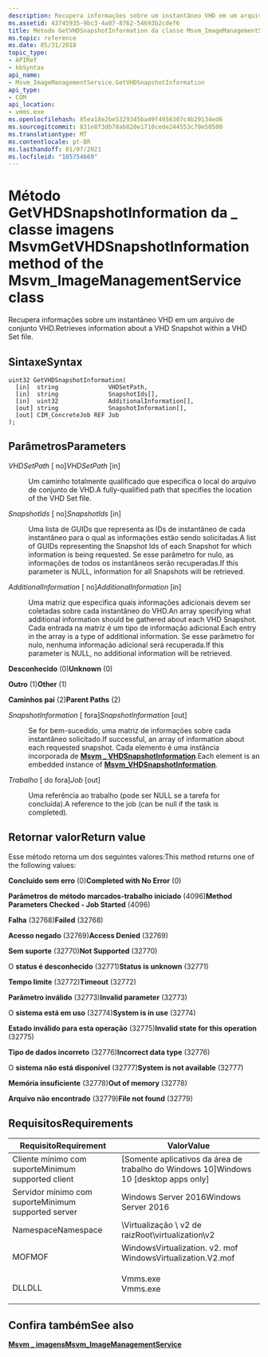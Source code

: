 ```yaml
---
description: Recupera informações sobre um instantâneo VHD em um arquivo de conjunto VHD.
ms.assetid: 43745935-9bc3-4a87-8762-54693b2cdef6
title: Método GetVHDSnapshotInformation da classe Msvm_ImageManagementService
ms.topic: reference
ms.date: 05/31/2018
topic_type:
- APIRef
- kbSyntax
api_name:
- Msvm_ImageManagementService.GetVHDSnapshotInformation
api_type:
- COM
api_location:
- vmms.exe
ms.openlocfilehash: 85ea18e2be5329345ba49f4956307c4b29134ed6
ms.sourcegitcommit: 831e8f3db78ab820e1710cede244553c70e50500
ms.translationtype: MT
ms.contentlocale: pt-BR
ms.lasthandoff: 01/07/2021
ms.locfileid: "105754669"
---
```

# <a name="getvhdsnapshotinformation-method-of-the-msvm_imagemanagementservice-class"></a><span data-ttu-id="7b977-103">Método GetVHDSnapshotInformation da \_ classe imagens Msvm</span><span class="sxs-lookup"><span data-stu-id="7b977-103">GetVHDSnapshotInformation method of the Msvm\_ImageManagementService class</span></span>

<span data-ttu-id="7b977-104">Recupera informações sobre um instantâneo VHD em um arquivo de conjunto VHD.</span><span class="sxs-lookup"><span data-stu-id="7b977-104">Retrieves information about a VHD Snapshot within a VHD Set file.</span></span>

## <a name="syntax"></a><span data-ttu-id="7b977-105">Sintaxe</span><span class="sxs-lookup"><span data-stu-id="7b977-105">Syntax</span></span>


```mof
uint32 GetVHDSnapshotInformation(
  [in]  string              VHDSetPath,
  [in]  string              SnapshotIds[],
  [in]  uint32              AdditionalInformation[],
  [out] string              SnapshotInformation[],
  [out] CIM_ConcreteJob REF Job
);
```



## <a name="parameters"></a><span data-ttu-id="7b977-106">Parâmetros</span><span class="sxs-lookup"><span data-stu-id="7b977-106">Parameters</span></span>

<dl> <dt>

<span data-ttu-id="7b977-107">*VHDSetPath* \[ no\]</span><span class="sxs-lookup"><span data-stu-id="7b977-107">*VHDSetPath* \[in\]</span></span>
</dt> <dd>

<span data-ttu-id="7b977-108">Um caminho totalmente qualificado que especifica o local do arquivo de conjunto de VHD.</span><span class="sxs-lookup"><span data-stu-id="7b977-108">A fully-qualified path that specifies the location of the VHD Set file.</span></span>

</dd> <dt>

<span data-ttu-id="7b977-109">*SnapshotIds* \[ no\]</span><span class="sxs-lookup"><span data-stu-id="7b977-109">*SnapshotIds* \[in\]</span></span>
</dt> <dd>

<span data-ttu-id="7b977-110">Uma lista de GUIDs que representa as IDs de instantâneo de cada instantâneo para o qual as informações estão sendo solicitadas.</span><span class="sxs-lookup"><span data-stu-id="7b977-110">A list of GUIDs representing the Snapshot Ids of each Snapshot for which information is being requested.</span></span> <span data-ttu-id="7b977-111">Se esse parâmetro for nulo, as informações de todos os instantâneos serão recuperadas.</span><span class="sxs-lookup"><span data-stu-id="7b977-111">If this parameter is NULL, information for all Snapshots will be retrieved.</span></span>

</dd> <dt>

<span data-ttu-id="7b977-112">*AdditionalInformation* \[ no\]</span><span class="sxs-lookup"><span data-stu-id="7b977-112">*AdditionalInformation* \[in\]</span></span>
</dt> <dd>

<span data-ttu-id="7b977-113">Uma matriz que especifica quais informações adicionais devem ser coletadas sobre cada instantâneo do VHD.</span><span class="sxs-lookup"><span data-stu-id="7b977-113">An array specifying what additional information should be gathered about each VHD Snapshot.</span></span> <span data-ttu-id="7b977-114">Cada entrada na matriz é um tipo de informação adicional.</span><span class="sxs-lookup"><span data-stu-id="7b977-114">Each entry in the array is a type of additional information.</span></span> <span data-ttu-id="7b977-115">Se esse parâmetro for nulo, nenhuma informação adicional será recuperada.</span><span class="sxs-lookup"><span data-stu-id="7b977-115">If this parameter is NULL, no additional information will be retrieved.</span></span>

<dt>

<span id="Unknown"></span><span id="unknown"></span><span id="UNKNOWN"></span>

<span data-ttu-id="7b977-116">**Desconhecido** (0)</span><span class="sxs-lookup"><span data-stu-id="7b977-116">**Unknown** (0)</span></span>


</dt> <dd></dd> <dt>

<span id="Other"></span><span id="other"></span><span id="OTHER"></span>

<span data-ttu-id="7b977-117">**Outro** (1)</span><span class="sxs-lookup"><span data-stu-id="7b977-117">**Other** (1)</span></span>


</dt> <dd></dd> <dt>

<span id="Parent_Paths"></span><span id="parent_paths"></span><span id="PARENT_PATHS"></span>

<span data-ttu-id="7b977-118">**Caminhos pai** (2)</span><span class="sxs-lookup"><span data-stu-id="7b977-118">**Parent Paths** (2)</span></span>


</dt> <dd></dd> </dl> </dd> <dt>

<span data-ttu-id="7b977-119">*SnapshotInformation* \[ fora\]</span><span class="sxs-lookup"><span data-stu-id="7b977-119">*SnapshotInformation* \[out\]</span></span>
</dt> <dd>

<span data-ttu-id="7b977-120">Se for bem-sucedido, uma matriz de informações sobre cada instantâneo solicitado.</span><span class="sxs-lookup"><span data-stu-id="7b977-120">If successful, an array of information about each requested snapshot.</span></span> <span data-ttu-id="7b977-121">Cada elemento é uma instância incorporada de [**Msvm \_ VHDSnapshotInformation**](msvm-vhdsnapshotinformation.md).</span><span class="sxs-lookup"><span data-stu-id="7b977-121">Each element is an embedded instance of [**Msvm\_VHDSnapshotInformation**](msvm-vhdsnapshotinformation.md).</span></span>

</dd> <dt>

<span data-ttu-id="7b977-122">*Trabalho* \[ do fora\]</span><span class="sxs-lookup"><span data-stu-id="7b977-122">*Job* \[out\]</span></span>
</dt> <dd>

<span data-ttu-id="7b977-123">Uma referência ao trabalho (pode ser NULL se a tarefa for concluída).</span><span class="sxs-lookup"><span data-stu-id="7b977-123">A reference to the job (can be null if the task is completed).</span></span>

</dd> </dl>

## <a name="return-value"></a><span data-ttu-id="7b977-124">Retornar valor</span><span class="sxs-lookup"><span data-stu-id="7b977-124">Return value</span></span>

<span data-ttu-id="7b977-125">Esse método retorna um dos seguintes valores:</span><span class="sxs-lookup"><span data-stu-id="7b977-125">This method returns one of the following values:</span></span>

<dl> <dt>

<span data-ttu-id="7b977-126">**Concluído sem erro** (0)</span><span class="sxs-lookup"><span data-stu-id="7b977-126">**Completed with No Error** (0)</span></span>
</dt> <dt>

<span data-ttu-id="7b977-127">**Parâmetros de método marcados-trabalho iniciado** (4096)</span><span class="sxs-lookup"><span data-stu-id="7b977-127">**Method Parameters Checked - Job Started** (4096)</span></span>
</dt> <dt>

<span data-ttu-id="7b977-128">**Falha** (32768)</span><span class="sxs-lookup"><span data-stu-id="7b977-128">**Failed** (32768)</span></span>
</dt> <dt>

<span data-ttu-id="7b977-129">**Acesso negado** (32769)</span><span class="sxs-lookup"><span data-stu-id="7b977-129">**Access Denied** (32769)</span></span>
</dt> <dt>

<span data-ttu-id="7b977-130">**Sem suporte** (32770)</span><span class="sxs-lookup"><span data-stu-id="7b977-130">**Not Supported** (32770)</span></span>
</dt> <dt>

<span data-ttu-id="7b977-131">O **status é desconhecido** (32771)</span><span class="sxs-lookup"><span data-stu-id="7b977-131">**Status is unknown** (32771)</span></span>
</dt> <dt>

<span data-ttu-id="7b977-132">**Tempo limite** (32772)</span><span class="sxs-lookup"><span data-stu-id="7b977-132">**Timeout** (32772)</span></span>
</dt> <dt>

<span data-ttu-id="7b977-133">**Parâmetro inválido** (32773)</span><span class="sxs-lookup"><span data-stu-id="7b977-133">**Invalid parameter** (32773)</span></span>
</dt> <dt>

<span data-ttu-id="7b977-134">O **sistema está em uso** (32774)</span><span class="sxs-lookup"><span data-stu-id="7b977-134">**System is in use** (32774)</span></span>
</dt> <dt>

<span data-ttu-id="7b977-135">**Estado inválido para esta operação** (32775)</span><span class="sxs-lookup"><span data-stu-id="7b977-135">**Invalid state for this operation** (32775)</span></span>
</dt> <dt>

<span data-ttu-id="7b977-136">**Tipo de dados incorreto** (32776)</span><span class="sxs-lookup"><span data-stu-id="7b977-136">**Incorrect data type** (32776)</span></span>
</dt> <dt>

<span data-ttu-id="7b977-137">O **sistema não está disponível** (32777)</span><span class="sxs-lookup"><span data-stu-id="7b977-137">**System is not available** (32777)</span></span>
</dt> <dt>

<span data-ttu-id="7b977-138">**Memória insuficiente** (32778)</span><span class="sxs-lookup"><span data-stu-id="7b977-138">**Out of memory** (32778)</span></span>
</dt> <dt>

<span data-ttu-id="7b977-139">**Arquivo não encontrado** (32779)</span><span class="sxs-lookup"><span data-stu-id="7b977-139">**File not found** (32779)</span></span>
</dt> </dl>

## <a name="requirements"></a><span data-ttu-id="7b977-140">Requisitos</span><span class="sxs-lookup"><span data-stu-id="7b977-140">Requirements</span></span>



| <span data-ttu-id="7b977-141">Requisito</span><span class="sxs-lookup"><span data-stu-id="7b977-141">Requirement</span></span> | <span data-ttu-id="7b977-142">Valor</span><span class="sxs-lookup"><span data-stu-id="7b977-142">Value</span></span> |
|-------------------------------------|---------------------------------------------------------------------------------------------------------|
| <span data-ttu-id="7b977-143">Cliente mínimo com suporte</span><span class="sxs-lookup"><span data-stu-id="7b977-143">Minimum supported client</span></span><br/> | <span data-ttu-id="7b977-144">\[Somente aplicativos da área de trabalho do Windows 10\]</span><span class="sxs-lookup"><span data-stu-id="7b977-144">Windows 10 \[desktop apps only\]</span></span><br/>                                                             |
| <span data-ttu-id="7b977-145">Servidor mínimo com suporte</span><span class="sxs-lookup"><span data-stu-id="7b977-145">Minimum supported server</span></span><br/> | <span data-ttu-id="7b977-146">Windows Server 2016</span><span class="sxs-lookup"><span data-stu-id="7b977-146">Windows Server 2016</span></span><br/>                                                                          |
| <span data-ttu-id="7b977-147">Namespace</span><span class="sxs-lookup"><span data-stu-id="7b977-147">Namespace</span></span><br/>                | <span data-ttu-id="7b977-148">\\Virtualização \\ v2 de raiz</span><span class="sxs-lookup"><span data-stu-id="7b977-148">Root\\virtualization\\v2</span></span><br/>                                                                     |
| <span data-ttu-id="7b977-149">MOF</span><span class="sxs-lookup"><span data-stu-id="7b977-149">MOF</span></span><br/>                      | <dl> <span data-ttu-id="7b977-150"><dt>WindowsVirtualization. v2. mof</dt></span><span class="sxs-lookup"><span data-stu-id="7b977-150"><dt>WindowsVirtualization.V2.mof</dt></span></span> </dl> |
| <span data-ttu-id="7b977-151">DLL</span><span class="sxs-lookup"><span data-stu-id="7b977-151">DLL</span></span><br/>                      | <dl> <span data-ttu-id="7b977-152"><dt>Vmms.exe</dt></span><span class="sxs-lookup"><span data-stu-id="7b977-152"><dt>Vmms.exe</dt></span></span> </dl>                     |



## <a name="see-also"></a><span data-ttu-id="7b977-153">Confira também</span><span class="sxs-lookup"><span data-stu-id="7b977-153">See also</span></span>

<dl> <dt>

[<span data-ttu-id="7b977-154">**Msvm \_ imagens**</span><span class="sxs-lookup"><span data-stu-id="7b977-154">**Msvm\_ImageManagementService**</span></span>](msvm-imagemanagementservice.md)
</dt> </dl>

 

 




